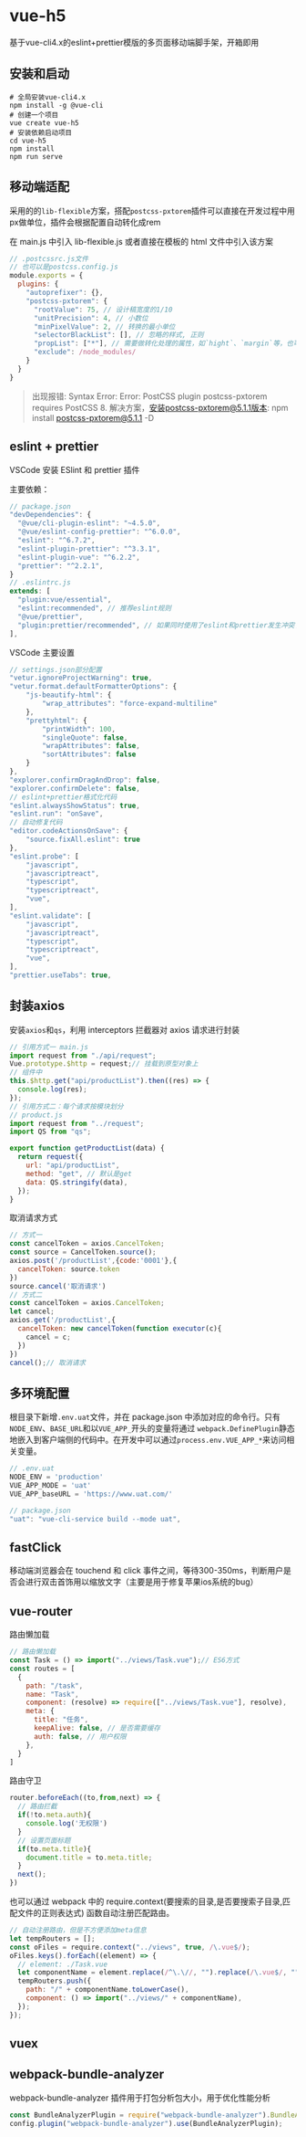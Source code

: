 # vue-h5

基于vue-cli4.x的eslint+prettier模版的多页面移动端脚手架，开箱即用


## 安装和启动

```shell
# 全局安装vue-cli4.x
npm install -g @vue-cli
# 创建一个项目
vue create vue-h5
# 安装依赖启动项目
cd vue-h5
npm install
npm run serve
```


## 移动端适配

采用的的`lib-flexible`方案，搭配`postcss-pxtorem`插件可以直接在开发过程中用px做单位，插件会根据配置自动转化成rem

在 main.js 中引入 lib-flexible.js 或者直接在模板的 html 文件中引入该方案

```javascript
// .postcssrc.js文件
// 也可以是postcss.config.js
module.exports = {
  plugins: {
    "autoprefixer": {},
    "postcss-pxtorem": {
      "rootValue": 75, // 设计稿宽度的1/10
      "unitPrecision": 4, // 小数位
      "minPixelValue": 2, // 转换的最小单位
      "selectorBlackList": [], // 忽略的样式, 正则
      "propList": ["*"], // 需要做转化处理的属性，如`hight`、`margin`等，也可以正则匹配
      "exclude": /node_modules/
    }
  }
}
```

> 出现报错: Syntax Error: Error: PostCSS plugin postcss-pxtorem requires PostCSS 8.
> 解决方案，安装postcss-pxtorem@5.1.1版本: npm install postcss-pxtorem@5.1.1 -D


## eslint + prettier

VSCode 安装 ESlint 和 prettier 插件

主要依赖：

```javascript
// package.json
"devDependencies": {
  "@vue/cli-plugin-eslint": "~4.5.0",
  "@vue/eslint-config-prettier": "^6.0.0",
  "eslint": "^6.7.2",
  "eslint-plugin-prettier": "^3.3.1",
  "eslint-plugin-vue": "^6.2.2",
  "prettier": "^2.2.1",
}
// .eslintrc.js
extends: [
  "plugin:vue/essential", 
  "eslint:recommended", // 推荐eslint规则
  "@vue/prettier",
  "plugin:prettier/recommended", // 如果同时使用了eslint和prettier发生冲突了，会关闭掉与prettier有冲突的规则，也就是使用prettier认为对的规则
],
```

VSCode 主要设置

```javascript
// settings.json部分配置
"vetur.ignoreProjectWarning": true,
"vetur.format.defaultFormatterOptions": {
    "js-beautify-html": {
        "wrap_attributes": "force-expand-multiline"
    },
    "prettyhtml": {
        "printWidth": 100,
        "singleQuote": false,
        "wrapAttributes": false,
        "sortAttributes": false
    }
},
"explorer.confirmDragAndDrop": false,
"explorer.confirmDelete": false,
// eslint+prettier格式化代码
"eslint.alwaysShowStatus": true,
"eslint.run": "onSave",
// 自动修复代码
"editor.codeActionsOnSave": {
    "source.fixAll.eslint": true
},
"eslint.probe": [
    "javascript",
    "javascriptreact",
    "typescript",
    "typescriptreact",
    "vue",
],
"eslint.validate": [
    "javascript",
    "javascriptreact",
    "typescript",
    "typescriptreact",
    "vue",
],
"prettier.useTabs": true,
```


## 封装axios

安装`axios`和`qs`，利用 interceptors 拦截器对 axios 请求进行封装

```javascript
// 引用方式一 main.js
import request from "./api/request";
Vue.prototype.$http = request;// 挂载到原型对象上
// 组件中
this.$http.get("api/productList").then((res) => {
  console.log(res);
});
// 引用方式二：每个请求按模块划分
// product.js
import request from "../request";
import QS from "qs";

export function getProductList(data) {
  return request({
    url: "api/productList",
    method: "get", // 默认是get
    data: QS.stringify(data),
  });
}
```

取消请求方式

```javascript
// 方式一
const cancelToken = axios.CancelToken;
const source = CancelToken.source();
axios.post('/productList',{code:'0001'},{
  cancelToken: source.token
})
source.cancel('取消请求')
// 方式二
const cancelToken = axios.CancelToken;
let cancel;
axios.get('/productList',{
  cancelToken: new cancelToken(function executor(c){
    cancel = c;
  })
})
cancel();// 取消请求
```


## 多环境配置

根目录下新增`.env.uat`文件，并在 package.json 中添加对应的命令行。只有`NODE_ENV`、`BASE_URL`和以`VUE_APP_`开头的变量将通过 `webpack.DefinePlugin`静态地嵌入到客户端侧的代码中。在开发中可以通过`process.env.VUE_APP_*`来访问相关变量。

```javascript
// .env.uat
NODE_ENV = 'production'
VUE_APP_MODE = 'uat'
VUE_APP_baseURL = 'https://www.uat.com/'

// package.json
"uat": "vue-cli-service build --mode uat",
```


## fastClick

移动端浏览器会在 touchend 和 click 事件之间，等待300-350ms，判断用户是否会进行双击首饰用以缩放文字（主要是用于修复苹果ios系统的bug）


## vue-router

路由懒加载

```javascript
// 路由懒加载
const Task = () => import("../views/Task.vue");// ES6方式
const routes = [
  {
    path: "/task",
    name: "Task",
    component: (resolve) => require(["../views/Task.vue"], resolve),
    meta: {
      title: "任务",
      keepAlive: false, // 是否需要缓存
      auth: false, // 用户权限
    },
  }
]
```

路由守卫

```javascript
router.beforeEach((to,from,next) => {
  // 路由拦截
  if(!to.meta.auth){
    console.log('无权限')
  }
  // 设置页面标题
  if(to.meta.title){
    document.title = to.meta.title;
  }
  next();
})
```

也可以通过 webpack 中的 require.context(要搜索的目录,是否要搜索子目录,匹配文件的正则表达式) 函数自动注册匹配路由。

```javascript
// 自动注册路由，但是不方便添加meta信息
let tempRouters = [];
const oFiles = require.context("../views", true, /\.vue$/);
oFiles.keys().forEach((element) => {
  // element: ./Task.vue
  let componentName = element.replace(/^\.\//, "").replace(/\.vue$/, "");
  tempRouters.push({
    path: "/" + componentName.toLowerCase(),
    component: () => import("../views/" + componentName),
  });
});
```


## vuex


## webpack-bundle-analyzer

webpack-bundle-analyzer 插件用于打包分析包大小，用于优化性能分析

```javascript
const BundleAnalyzerPlugin = require("webpack-bundle-analyzer").BundleAnalyzerPlugin;
config.plugin("webpack-bundle-analyzer").use(BundleAnalyzerPlugin);
```